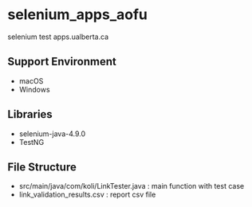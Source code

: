 # selenium_apps_aofu
selenium test apps.ualberta.ca

## Support Environment
- macOS
- Windows

## Libraries
- selenium-java-4.9.0
- TestNG

## File Structure
- src/main/java/com/koli/LinkTester.java : main function with test case
- link_validation_results.csv : report csv file
